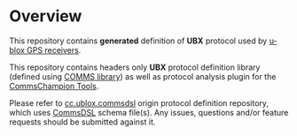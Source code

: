 # Overview
This repository contains **generated** definition of 
**UBX** protocol used by [u-blox GPS receivers](https://www.u-blox.com/en/position-time). 

This repository contains headers only **UBX** protocol definition 
library (defined using [COMMS library](https://github.com/arobenko/comms_champion#comms-library))
as well as protocol analysis plugin for the
[CommsChampion Tools](https://github.com/arobenko/comms_champion#commschampion-tools).

Please refer to [cc.ublox.commsdsl](https://github.com/arobenko/cc.ublox.commsdsl)
origin protocol definition repository, which uses
[CommsDSL](https://github.com/arobenko/CommsDSL-Specification) schema 
file(s). Any issues, questions and/or feature requests
should be submitted against it.
